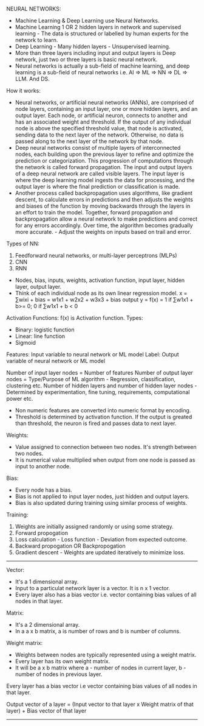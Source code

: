 NEURAL NETWORKS:

- Machine Learning & Deep Learning use Neural Networks.
- Machine Learning 1 OR 2 hidden layers in network and supervised learning - The data is structured or labelled by human experts for the network to learn.
- Deep Learning - Many hidden layers - Unsupervised learning.
- More than three layers including input and output layers is Deep network, just two or three layers is basic neural network.
- Neural networks is actually a sub-field of machine learning, and deep learning is a sub-field of neural networks i.e. AI => ML => NN => DL => LLM. And DS.

How it works:

- Neural networks, or artificial neural networks (ANNs), are comprised of node layers, containing an input layer, one or more hidden layers, and an output layer. Each node, or artificial neuron, connects to another and has an associated weight and threshold. If the output of any individual node is above the specified threshold value, that node is activated, sending data to the next layer of the network. Otherwise, no data is passed along to the next layer of the network by that node.
- Deep neural networks consist of multiple layers of interconnected nodes, each building upon the previous layer to refine and optimize the prediction or categorization. This progression of computations through the network is called forward propagation. The input and output layers of a deep neural network are called visible layers. The input layer is where the deep learning model ingests the data for processing, and the output layer is where the final prediction or classification is made.
- Another process called backpropagation uses algorithms, like gradient descent, to calculate errors in predictions and then adjusts the weights and biases of the function by moving backwards through the layers in an effort to train the model. Together, forward propagation and backpropagation allow a neural network to make predictions and correct for any errors accordingly. Over time, the algorithm becomes gradually more accurate. - Adjust the weights on inputs based on trail and error.

Types of NN:

1. Feedforward neural networks, or multi-layer perceptrons (MLPs)
2. CNN
3. RNN

- Nodes, bias, inputs, weights, activation function, input layer, hidden layer, output layer.
- Think of each individual node as its own linear regression model.
  x = ∑wixi + bias = w1x1 + w2x2 + w3x3 + bias
  output y = f(x) = 1 if ∑w1x1 + b>= 0; 0 if ∑w1x1 + b < 0

Activation Functions: f(x) is Activation function.
Types:

- Binary: logistic function
- Linear: line function
- Sigmoid

Features: Input variable to neural network or ML model
Label: Output variable of neural network or ML model

Number of input layer nodes = Number of features
Number of output layer nodes = Type/Purpose of ML algorithm - Regression, classification, clustering etc.
Number of hidden layers and number of hidden layer nodes - Determined by experimentation, fine tuning, requirements, computational power etc.

- Non numeric features are converted into numeric format by encoding.
- Threshold is determined by activation function. If the output is greated than threshold, the neuron is fired and passes data to next layer.

Weights:

- Value assigned to connection between two nodes. It's strength between two nodes.
- It is numerical value multiplied when output from one node is passed as input to another node.

Bias:

- Every node has a bias.
- Bias is not applied to input layer nodes, just hidden and output layers.
- Bias is also updated during training using similar process of weights.

Training:

1. Weights are initially assigned randomly or using some strategy.
2. Forward propogation
3. Loss calculation - Loss function - Deviation from expected outcome.
4. Backward propogation OR Backpropogation
5. Gradient descent - Weights are updated iteratively to minimize loss.

---

Vector:

- It's a 1 dimensional array.
- Input to a particulat network layer is a vector. It is n x 1 vector.
- Every layer also has a bias vector i.e. vector containing bias values of all nodes in that layer.

Matrix:

- It's a 2 dimensional array.
- In a a x b matrix, a is number of rows and b is number of columns.

Weight matrix:

- Weights between nodes are typically represented using a weight matrix.
- Every layer has its own weight matrix.
- It will be a x b matrix where a - number of nodes in current layer, b - number of nodes in previous layer.

Every layer has a bias vector i.e vector containing bias values of all nodes in that layer.

Output vector of a layer = (Input vector to that layer x Weight matrix of that layer) + Bias vector of that layer

---

